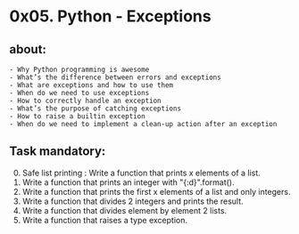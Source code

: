 # 0x05. Python - Exceptions

## about:

    - Why Python programming is awesome
    - What’s the difference between errors and exceptions
    - What are exceptions and how to use them
    - When do we need to use exceptions
    - How to correctly handle an exception
    - What’s the purpose of catching exceptions
    - How to raise a builtin exception
    - When do we need to implement a clean-up action after an exception

## Task mandatory:

0. Safe list printing : Write a function that prints x elements of a list.
1. Write a function that prints an integer with "{:d}".format().
2. Write a function that prints the first x elements of a list and only integers.
3. Write a function that divides 2 integers and prints the result.
4. Write a function that divides element by element 2 lists.
5. Write a function that raises a type exception.
